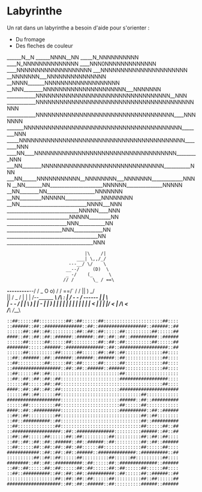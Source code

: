 # Labyrinthe

Un rat dans un labyrinthe a besoin d'aide pour s'orienter :

* Du fromage
* Des fleches de couleur

______N__N
______NNNN__NN
_____N_NNNNNNNNNN
____N_NNNNNNNNNNNNNN
____NNN0NNNNNNNNNNNNN
____NNNNNNNNNNNNNNNNNNN
___NNNNNNNNNNNNNNNNNNNNNN
__NNNNNNN___NNNNNNNNNNNNNNN
__NNNN_______NNNNNNNNNNNNNNNNNNN
__NNN________NNNNNNNNNNNNNNNNNNNNN___NNNNNNN
____________NNNNNNNNNNNNNNNNNNNNNNNNNNNNNNNNNN__NNN
____________NNNNNNNNNNNNNNNNNNNNNNNNNNNNNNNNNNNNNNNNNNN
____________NNNNNNNNNNNNNNNNNNNNNNNNNNNNNNNNNNN____NNNNNNN
_______NNNNNNNNNNNNNNNNNNNNNNNNNNNNNNNNNNNNNNNN________NNN
_____NNNNNNNNNNNNNNNNNNNNNNNNNNNNNNNNNNNNNNNNNN________NNN
____NN____NNNNNNNNNNNNNNNNNNNNNNNNNNNNNNNNNNNN_________NNN
___NN________NNNNNNNNNNNNNNNNNNNNNNNNNNNNNNN___________NNN
___NN______NNNNNNNNNNN__NNNNNNNN___NNNNNNN_____________NNNN
__NN_______NN______________________NNNNNN_______________NNNNN
__NN________NN____________________NNNNNNN
__NN_________NNNNNN_______________NNNNNNNN
__NN____________________________NNNN___NNN
______________________________NNNNN____NNN
__________________________NNNNN_________NN
_________________________NNN___________NN
_______________________NNN____________NN
______________________________________NN
____________________________________NNN


                                 |\    /|
                              ___| \,,/_/
                           ---__/ \/    \
                          __--/     (D)  \
                          _ -/    (_      \
                         // /       \_ / ==\
   __-------_____--___--/           / \_ O o)
  /                                 /   \==/`
 /                                 /
||          )                   \_/\
||         /              _      /  |
| |      /--______      ___\    /\  :
| /   __-  - _/   ------    |  |   \ \
 |   -  -   /                | |     \ )
 |  |   -  |                 | )     | |
  | |    | |                 | |    | |
  | |    < |                 | |   |_/
  < |    /__\                <  \
  /__\                       /___\
  
`::##::::::##::::::::::##::##::::::##::::::::::::::::::::::##::::
::######::##::##############::##::##################::######::##
::::::##::##::##::::::::::##::##::##::::::##::::::::::##::::::##
####::##::##::##::######::######::##::##::##::##########::######
::::::##::::::##::::::##::::::::::##::##::##::::::::::##::::::##
########::::::######::##############::##::##################::##
::::::##::::::::::##::::::##::::::##::##::##::::::::::::::##::::
::##::######::##::######::######::######::##::::::::::::::##::::
::##::::::::::##::::::##::##::::::##::::::##::::::::::::::##::::
::##################::##::##::######::######::::::::::::::##::::
::##::::::##::##::::::::::::::::::::::::::##::::::::::::::::::::
::##::##::##::##::##::::::::::::::::::::::##################::::
::::::##::::::##::##::::::::::::::::::::::::::::::::::::::##::::
####::##::##::##::##::::::::::::::::::::::######################
::::::##::##::::::##::::::::::::::::::::::::::::::##::::::::::::
####################::::::::::::::::::::::######::##::##########
::::::##::::::::::##::::::::::::::::::::::##::::::##::::::::::::
####::##::##########::::::::::::::::::::::##########::##::######
::##::##::::::::::##::::::::::::::::::::::::::::::##::##::::::::
::##::##########::##::::::::::::::::::::::::::::::##::##########
::##::::::::::::::##::::::::::::::::::::::::::::::##::::::##::##
::##################::##::##############::::::::::######::##::##
::##::##::::::##::::::##::##::::::::::##::::::::::##::##::##::::
::##::##::##::##::######::##::######::##::::::::::##::##::######
::##::::::##::##::##::##::##::::::##::::::::::::::##::::::##::::
############::##::##::##::######::##############::##########::##
::::::::::##::##::##::::::##::::::::::##::::::##::::::::::##::::
########::##::##::##########::##::::::##::##############::######
::##::##::::::##::##::::::##::##::::::##::##::::::##::::::##::::
::##::##########::##::##::##::##########::##::::::##::######::##
::::::::::::::::::##::##::##::##::::::##::::::::::##::##::::::##
####################::##::##::######::##::::::::::######::######`


